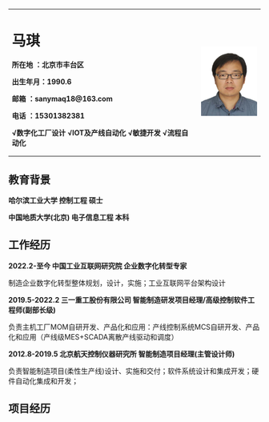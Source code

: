   <table board="0">
<tr>
<td width="75%">
<h1>马琪</h1> 
<p><b>所在地  ：北京市丰台区</b></p>  
<p><b>出生年月：1990.6</b></p>  
<p><b>邮箱    ：sanymaq18@163.com</b></p> 
<p><b>电话    ：15301382381</b></p>  
<p><b>√数字化工厂设计 √IOT及产线自动化 √敏捷开发 √流程自动化</b></p>  
</td>
<td width="25%">
<img src="/MaQi.jpg" width="100%">
</td>
</tr>
  </table>

<h2>教育背景</h2> 
<p><b>哈尔滨工业大学 控制工程 硕士</b></p>  
<p><b>中国地质大学(北京) 电子信息工程 本科</b></p>  

<h2>工作经历</h2> 
<p><b>2022.2-至今 中国工业互联网研究院 企业数字化转型专家</b></p>  
<p> 制造企业数字化转型整体规划，设计，实施；工业互联网平台架构设计</p>  
<p><b>2019.5-2022.2 三一重工股份有限公司 智能制造研发项目经理/高级控制软件工程师(副部长级)</b></p>
<p> 负责主机工厂MOM自研开发、产品化和应用：产线控制系统MCS自研开发、产品化和应用（产线级MES+SCADA离散产线驱动和调度）</p>
<p><b>2012.8-2019.5 北京航天控制仪器研究所 智能制造项目经理(主管设计师)</b></p>
<p> 负责智能制造项目(柔性生产线)设计、实施和交付；软件系统设计和集成开发；硬件自动化集成和开发；</p>
<h2>项目经历</h2> 

